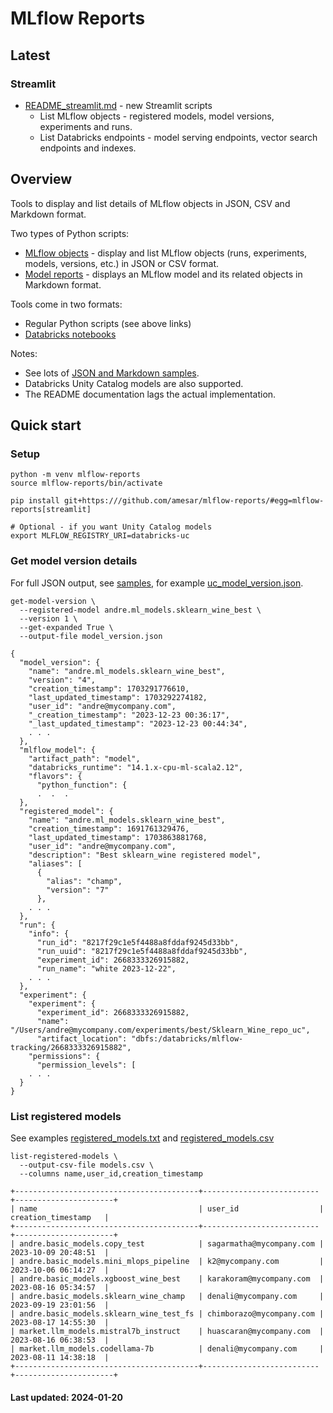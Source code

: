 # MLflow Reports

## Latest

### Streamlit

* [README_streamlit.md](README_streamlit.md) - new Streamlit scripts
  * List MLflow objects - registered models, model versions, experiments and runs.
  * List Databricks endpoints - model serving endpoints, vector search endpoints and indexes.

## Overview

Tools to display and list details of MLflow objects in JSON, CSV and Markdown format.

Two types of Python scripts:
* [MLflow objects](README_objects.md) - display and list MLflow objects (runs, experiments, models, versions, etc.) in JSON or CSV format.
* [Model reports](README_model_reports.md) - displays an MLflow model and its related objects in Markdown format.

Tools come in two formats:
* Regular Python scripts (see above links)
* [Databricks notebooks](databricks_notebooks/README.md)

Notes:
* See lots of [JSON and Markdown samples](samples/databricks/README.md).
* Databricks Unity Catalog models are also supported.
* The README documentation lags the actual implementation.

## Quick start

### Setup
```
python -m venv mlflow-reports
source mlflow-reports/bin/activate
```
```
pip install git+https:///github.com/amesar/mlflow-reports/#egg=mlflow-reports[streamlit]
```

```
# Optional - if you want Unity Catalog models
export MLFLOW_REGISTRY_URI=databricks-uc
```

### Get model version details

For full JSON output, see [samples](samples/databricks/mlflow_objects/model_versions/Sklearn_Wine_best),
for example [uc_model_version.json](samples/databricks/mlflow_objects/model_versions/Sklearn_Wine_best/uc_model_version.json).

```
get-model-version \
  --registered-model andre.ml_models.sklearn_wine_best \
  --version 1 \
  --get-expanded True \
  --output-file model_version.json
```

```
{
  "model_version": {
    "name": "andre.ml_models.sklearn_wine_best",
    "version": "4",
    "creation_timestamp": 1703291776610,
    "last_updated_timestamp": 1703292274182,
    "user_id": "andre@mycompany.com",
    "_creation_timestamp": "2023-12-23 00:36:17",
    "_last_updated_timestamp": "2023-12-23 00:44:34",
    . . .
  },
  "mlflow_model": {
    "artifact_path": "model",
    "databricks_runtime": "14.1.x-cpu-ml-scala2.12",
    "flavors": {
      "python_function": {
      .  .  .
  },
  "registered_model": {
    "name": "andre.ml_models.sklearn_wine_best",
    "creation_timestamp": 1691761329476,
    "last_updated_timestamp": 1703863881768,
    "user_id": "andre@mycompany.com",
    "description": "Best sklearn_wine registered model",
    "aliases": [
      {
        "alias": "champ",
        "version": "7"
      },
    . . .
  },
  "run": {
    "info": {
      "run_id": "8217f29c1e5f4488a8fddaf9245d33bb",
      "run_uuid": "8217f29c1e5f4488a8fddaf9245d33bb",
      "experiment_id": 2668333326915882,
      "run_name": "white 2023-12-22",
    . . .
  },
  "experiment": {
    "experiment": {
      "experiment_id": 2668333326915882,
      "name": "/Users/andre@mycompany.com/experiments/best/Sklearn_Wine_repo_uc",
      "artifact_location": "dbfs:/databricks/mlflow-tracking/2668333326915882",
    "permissions": {
      "permission_levels": [
    . . .
  }
}
```

### List registered models

See examples
[registered_models.txt](samples/databricks/mlflow_objects/registered_models/registered_models.txt)
and
[registered_models.csv](samples/databricks/mlflow_objects/registered_models/registered_models.csv)

```
list-registered-models \
  --output-csv-file models.csv \
  --columns name,user_id,creation_timestamp
```

```
+-----------------------------------------+--------------------------+----------------------+
| name                                    | user_id                  | creation_timestamp   |
+-----------------------------------------+--------------------------+----------------------+
| andre.basic_models.copy_test            | sagarmatha@mycompany.com | 2023-10-09 20:48:51  |
| andre.basic_models.mini_mlops_pipeline  | k2@mycompany.com         | 2023-10-06 06:14:27  |
| andre.basic_models.xgboost_wine_best    | karakoram@mycompany.com  | 2023-08-16 05:34:57  |
| andre.basic_models.sklearn_wine_champ   | denali@mycompany.com     | 2023-09-19 23:01:56  |
| andre.basic_models.sklearn_wine_test_fs | chimborazo@mycompany.com | 2023-08-17 14:55:30  |
| market.llm_models.mistral7b_instruct    | huascaran@mycompany.com  | 2023-08-16 06:38:53  |
| market.llm_models.codellama-7b          | denali@mycompany.com     | 2023-08-11 14:38:18  |
+-----------------------------------------+--------------------------+----------------------+

```

#### Last updated: 2024-01-20

